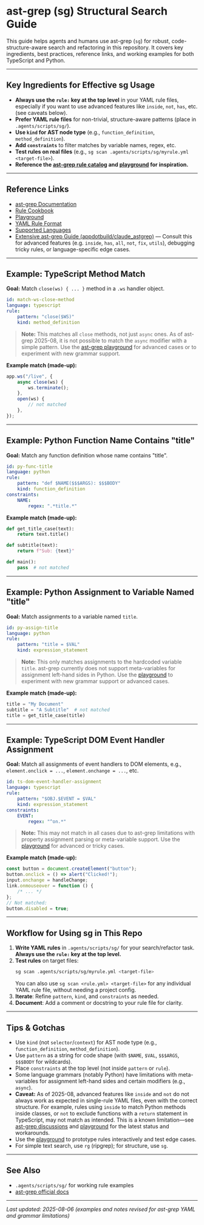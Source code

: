 # ast-grep (sg) Structural Search Guide

This guide helps agents and humans use ast-grep (`sg`) for robust, code-structure-aware search and refactoring in this repository. It covers key ingredients, best practices, reference links, and working examples for both TypeScript and Python.

---

## Key Ingredients for Effective sg Usage

-   **Always use the `rule:` key at the top level** in your YAML rule files, especially if you want to use advanced features like `inside`, `not`, `has`, etc. (see caveats below).
-   **Prefer YAML rule files** for non-trivial, structure-aware patterns (place in `.agents/scripts/sg/`).
-   **Use `kind` for AST node type** (e.g., `function_definition`, `method_definition`).
-   **Add `constraints`** to filter matches by variable names, regex, etc.
-   **Test rules on real files** (e.g., `sg scan .agents/scripts/sg/myrule.yml <target-file>`).
-   **Reference the [ast-grep rule catalog](https://ast-grep.github.io/rule-cookbook/) and [playground](https://play.ast-grep.dev/) for inspiration.**

---

## Reference Links

-   [ast-grep Documentation](https://ast-grep.github.io/docs/)
-   [Rule Cookbook](https://ast-grep.github.io/rule-cookbook/)
-   [Playground](https://play.ast-grep.dev/)
-   [YAML Rule Format](https://ast-grep.github.io/docs/rule-syntax/)
-   [Supported Languages](https://ast-grep.github.io/docs/language-support/)
-   [Extensive ast-grep Guide (appdotbuild/claude_astgrep)](https://raw.githubusercontent.com/appdotbuild/claude_astgrep/refs/heads/main/.claude/commands/ast_grep.md) — Consult this for advanced features (e.g. `inside`, `has`, `all`, `not`, `fix`, `utils`), debugging tricky rules, or language-specific edge cases.

---

## Example: TypeScript Method Match

**Goal:** Match `close(ws) { ... }` method in a `.ws` handler object.

```yaml
id: match-ws-close-method
language: typescript
rule:
    pattern: "close($WS)"
    kind: method_definition
```

> **Note:** This matches all `close` methods, not just `async` ones. As of ast-grep 2025-08, it is not possible to match the `async` modifier with a simple pattern. Use the [ast-grep playground](https://play.ast-grep.dev/) for advanced cases or to experiment with new grammar support.

**Example match (made-up):**

```ts
app.ws("/live", {
    async close(ws) {
        ws.terminate();
    },
    open(ws) {
        // not matched
    },
});
```

---

## Example: Python Function Name Contains "title"

**Goal:** Match any function definition whose name contains "title".

```yaml
id: py-func-title
language: python
rule:
    pattern: "def $NAME($$$ARGS): $$$BODY"
    kind: function_definition
constraints:
    NAME:
        regex: ".*title.*"
```

**Example match (made-up):**

```python
def get_title_case(text):
    return text.title()

def subtitle(text):
    return f"Sub: {text}"

def main():
    pass  # not matched
```

---

## Example: Python Assignment to Variable Named "title"

**Goal:** Match assignments to a variable named `title`.

```yaml
id: py-assign-title
language: python
rule:
    pattern: "title = $VAL"
    kind: expression_statement
```

> **Note:** This only matches assignments to the hardcoded variable `title`. ast-grep currently does not support meta-variables for assignment left-hand sides in Python. Use the [playground](https://play.ast-grep.dev/) to experiment with new grammar support or advanced cases.

**Example match (made-up):**

```python
title = "My Document"
subtitle = "A Subtitle"  # not matched
title = get_title_case(title)
```

---

## Example: TypeScript DOM Event Handler Assignment

**Goal:** Match all assignments of event handlers to DOM elements, e.g., `element.onclick = ...`, `element.onchange = ...`, etc.

```yaml
id: ts-dom-event-handler-assignment
language: typescript
rule:
    pattern: "$OBJ.$EVENT = $VAL"
    kind: expression_statement
constraints:
    EVENT:
        regex: "^on.*"
```

> **Note:** This may not match in all cases due to ast-grep limitations with property assignment parsing or meta-variable support. Use the [playground](https://play.ast-grep.dev/) for advanced or tricky cases.

**Example match (made-up):**

```ts
const button = document.createElement("button");
button.onclick = () => alert("Clicked!");
input.onchange = handleChange;
link.onmouseover = function () {
    /* ... */
};
// Not matched:
button.disabled = true;
```

---

## Workflow for Using sg in This Repo

1. **Write YAML rules** in `.agents/scripts/sg/` for your search/refactor task. **Always use the `rule:` key at the top level.**
2. **Test rules** on target files:
    ```bash
    sg scan .agents/scripts/sg/myrule.yml <target-file>
    ```
    You can also use `sg scan <rule.yml> <target-file>` for any individual YAML rule file, without needing a project config.
3. **Iterate**: Refine `pattern`, `kind`, and `constraints` as needed.
4. **Document**: Add a comment or docstring to your rule file for clarity.

---

## Tips & Gotchas

-   Use `kind` (not `selector`/`context`) for AST node type (e.g., `function_definition`, `method_definition`).
-   Use `pattern` as a string for code shape (with `$NAME`, `$VAL`, `$$$ARGS`, `$$$BODY` for wildcards).
-   Place `constraints` at the top level (not inside `pattern` or `rule`).
-   Some language grammars (notably Python) have limitations with meta-variables for assignment left-hand sides and certain modifiers (e.g., `async`).
-   **Caveat:** As of 2025-08, advanced features like `inside` and `not` do not always work as expected in single-rule YAML files, even with the correct structure. For example, rules using `inside` to match Python methods inside classes, or `not` to exclude functions with a `return` statement in TypeScript, may not match as intended. This is a known limitation—see [ast-grep discussions](https://github.com/ast-grep/ast-grep/discussions) and [playground](https://play.ast-grep.dev/) for the latest status and workarounds.
-   Use the [playground](https://play.ast-grep.dev/) to prototype rules interactively and test edge cases.
-   For simple text search, use `rg` (ripgrep); for structure, use `sg`.

---

## See Also

-   `.agents/scripts/sg/` for working rule examples
-   [ast-grep official docs](https://ast-grep.github.io/docs/)

---

_Last updated: 2025-08-06 (examples and notes revised for ast-grep YAML and grammar limitations)_

